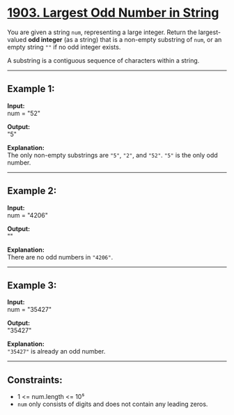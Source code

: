 # [1903. Largest Odd Number in String](https://leetcode.com/problems/largest-odd-number-in-string/description/)

You are given a string `num`, representing a large integer. Return the largest-valued **odd integer** (as a string) that is a non-empty substring of `num`, or an empty string `""` if no odd integer exists.  

A substring is a contiguous sequence of characters within a string.  

---

## Example 1:

**Input:**  
num = "52"  

**Output:**  
"5"  

**Explanation:**  
The only non-empty substrings are `"5"`, `"2"`, and `"52"`. `"5"` is the only odd number.  

---

## Example 2:

**Input:**  
num = "4206"  

**Output:**  
""  

**Explanation:**  
There are no odd numbers in `"4206"`.  

---

## Example 3:

**Input:**  
num = "35427"  

**Output:**  
"35427"  

**Explanation:**  
`"35427"` is already an odd number.  

---

## Constraints:

- 1 <= num.length <= 10⁵  
- `num` only consists of digits and does not contain any leading zeros.  

